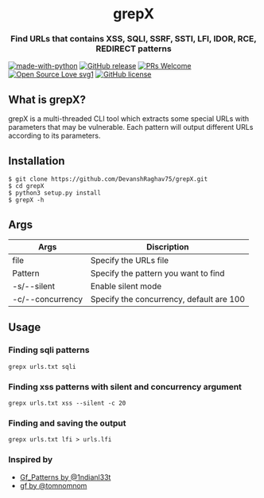 <h1 align="center">grepX</h1>
<h3 align="center">Find URLs that contains XSS, SQLI, SSRF, SSTI, LFI, IDOR, RCE, REDIRECT patterns</h3>

[![made-with-python](https://img.shields.io/badge/Made%20with-Python-1f425f.svg)](https://www.python.org/)
[![GitHub release](https://img.shields.io/github/release/DevanshRaghav75/grepX.svg)](https://GitHub.com/DevanshRaghav75/grepX/releases/)
[![PRs Welcome](https://img.shields.io/badge/PRs-welcome-brightgreen.svg?style=flat-square)](http://makeapullrequest.com)
[![Open Source Love svg1](https://badges.frapsoft.com/os/v1/open-source.svg?v=103)](https://github.com/ellerbrock/open-source-badges/)
[![GitHub license](https://img.shields.io/github/license/DevanshRaghav75/grepX.svg)](https://github.com/DevanshRaghav75/grepX/blob/master/LICENSE.md)

## What is grepX?

grepX is a multi-threaded CLI tool which extracts some special URLs with parameters that may be vulnerable. Each pattern will output different URLs according to its parameters. 

## Installation
```
$ git clone https://github.com/DevanshRaghav75/grepX.git
$ cd grepX
$ python3 setup.py install
$ grepX -h 
```
## Args
| Args       |   Discription                        |
|------------|--------------------------------------|
|file        | Specify the URLs file                |
|Pattern     | Specify the pattern you want to find |
|-s/--silent | Enable silent mode                   |
|-c/--concurrency| Specify the concurrency, default are 100 |

## Usage

### Finding sqli patterns

```
grepx urls.txt sqli 
```
### Finding xss patterns with silent and concurrency argument

```
grepx urls.txt xss --silent -c 20
```

### Finding and saving the output

```
grepx urls.txt lfi > urls.lfi
```


### Inspired by
* <a href="https://github.com/1ndianl33t/Gf-Patterns">Gf_Patterns by @1ndianl33t</a>
* <a href="https://github.com/tomnomnom/gf">gf by @tomnomnom</a>
